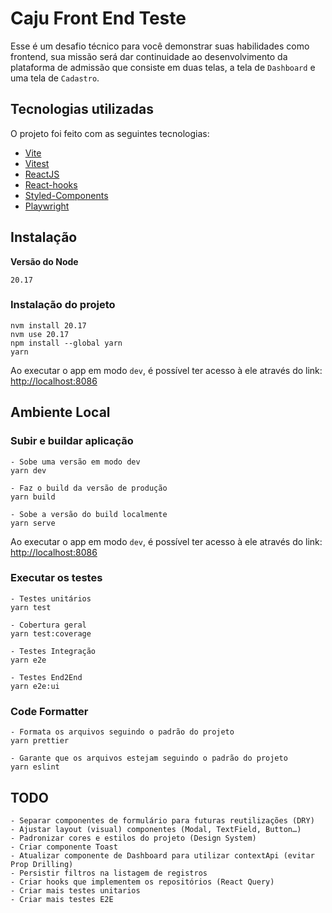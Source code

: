# Caju Front End Teste

Esse é um desafio técnico para você demonstrar suas habilidades como frontend, sua missão será dar continuidade ao desenvolvimento da plataforma de admissão que consiste em duas telas, a tela de `Dashboard` e uma tela de `Cadastro`.

## Tecnologias utilizadas

O projeto foi feito com as seguintes tecnologias:

- [Vite](https://vitejs.dev/)
- [Vitest](https://vitest.dev/)
- [ReactJS](https://react.dev/)
- [React-hooks](https://react.dev/reference/react)
- [Styled-Components](https://styled-components.com/)
- [Playwright](https://playwright.dev/)

## Instalação

**Versão do Node**

```
20.17
```

### Instalação do projeto

```
nvm install 20.17
nvm use 20.17
npm install --global yarn
yarn
```

Ao executar o app em modo `dev`, é possível ter acesso à ele através do link: [http://localhost:8086](http://localhost:8086)

## Ambiente Local

### Subir e buildar aplicação

```
- Sobe uma versão em modo dev
yarn dev

- Faz o build da versão de produção
yarn build

- Sobe a versão do build localmente
yarn serve
```

Ao executar o app em modo `dev`, é possível ter acesso à ele através do link: [http://localhost:8086](http://localhost:8086)

### Executar os testes

```
- Testes unitários
yarn test

- Cobertura geral
yarn test:coverage

- Testes Integração
yarn e2e

- Testes End2End
yarn e2e:ui
```

### Code Formatter

```
- Formata os arquivos seguindo o padrão do projeto
yarn prettier

- Garante que os arquivos estejam seguindo o padrão do projeto
yarn eslint
```

## TODO

```
- Separar componentes de formulário para futuras reutilizações (DRY)
- Ajustar layout (visual) componentes (Modal, TextField, Button…)
- Padronizar cores e estilos do projeto (Design System)
- Criar componente Toast
- Atualizar componente de Dashboard para utilizar contextApi (evitar Prop Drilling)
- Persistir filtros na listagem de registros
- Criar hooks que implementem os repositórios (React Query)
- Criar mais testes unitarios
- Criar mais testes E2E
```
